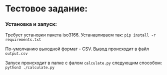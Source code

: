 # Тестовое задание:

### Установка и запуск:

Требует установки пакета iso3166. Устанавливаем так:
``pip install -r requirements.txt``

По-умолчанию выходной формат - CSV. Вывод происходит в файл ``output.csv``

Запуск происходит в папке с фалом ``calculate.py`` следующим способом: ``python3 ./calculate.py``

